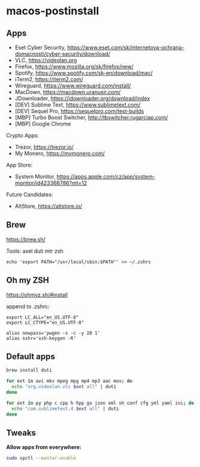 # macos-postinstall

## Apps

- Eset Cyber Security, https://www.eset.com/sk/internetova-ochrana-domacnosti/cyber-security/download/
- VLC, https://videolan.org
- Firefox, https://www.mozilla.org/sk/firefox/new/
- Spotify, https://www.spotify.com/sk-en/download/mac/
- iTerm2, https://iterm2.com/
- Wireguard, https://www.wireguard.com/install/
- MacDown, https://macdown.uranusjr.com/
- JDownloader, https://jdownloader.org/download/index
- [DEV] Sublime Text, https://www.sublimetext.com/
- [DEV] Sequel Pro, https://sequelpro.com/test-builds
- [MBP] Turbo Boost Switcher, http://tbswitcher.rugarciap.com/
- [MBP] Google Chrome


Crypto Apps:
- Trezor, https://trezor.io/
- My Monero, https://mymonero.com/

App Store:

- System Monitor, https://apps.apple.com/cz/app/system-monitor/id423368786?mt=12

Future Candidates:

- AltStore, https://altstore.io/

## Brew

https://brew.sh/

Tools: axel duti mtr zsh

```
echo 'export PATH="/usr/local/sbin:$PATH"' >> ~/.zshrc
```

## Oh my ZSH

https://ohmyz.sh/#install

append to .zshrc:

```
export LC_ALL="en_US.UTF-8"
export LC_CTYPE="en_US.UTF-8"

alias newpass='pwgen -s -c -y 20 1'
alias sshr='ssh-keygen -R'
```

## Default apps

```bash
brew install duti
```

```bash
for ext in avi mkv mpeg mpg mp4 mp3 aac mov; do
  echo "org.videolan.vlc $ext all" | duti
done
```

```bash
for ext in py php c cpp h hpp go json xml sh conf cfg yml yaml ini; do
  echo "com.sublimetext.4 $ext all" | duti
done
```

## Tweaks

**Allow apps from everywhere:**

```bash
sudo spctl --master-enable
```
